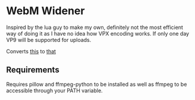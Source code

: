 # WebM Widener

Inspired by the lua guy to make my own, definitely not the most efficient way of doing it as I have no idea how VPX encoding works.
If only one day VP9 will be supported for uploads.

Converts [this](https://webm.red/view/EX3q.webm) to [that](https://webm.red/view/VnUz.webm)

## Requirements

Requires pillow and ffmpeg-python to be installed as well as ffmpeg to be accessible through your PATH variable.